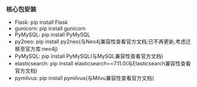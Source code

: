 ### 核心包安装

* Flask: pip install Flask
* gunicorn: pip install gunicorn
* PyMySQL: pip install PyMySQL
* py2neo: pip install py2neo(与Neo4j兼容性查看官方文档;已不再更新,考虑迁移至官方库:neo4j)
* PyMySQL: pip install PyMySQL(与MySQL兼容性查看官方文档)
* elasticsearch: pip install elasticsearch==7.11.0(与Elasticsearch兼容性查看官方文档)
* pymilvus: pip install pymilvus(与Milvu兼容性查看官方文档)